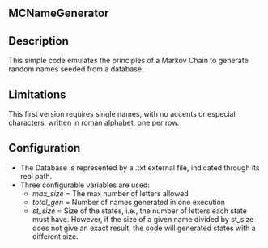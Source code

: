## MCNameGenerator

  ## **Description**
  This simple code emulates the principles of a Markov Chain to generate random names seeded from a database.

  ## **Limitations**
  This first version requires single names, with no accents or especial characters, written in roman alphabet, one per row. 
    
 ## **Configuration**
  - The Database is represented by a .txt external file, indicated through its real path. 
  - Three configurable variables are used:
    - _max_size_ = The max number of letters allowed
    - _total_gen_ = Number of names generated in one execution
    - _st_size_ = Size of the states, i.e., the number of letters each state must have. 
    However, if the size of a given name divided by st_size does not give an exact result, the code will generated states with a different size. 
